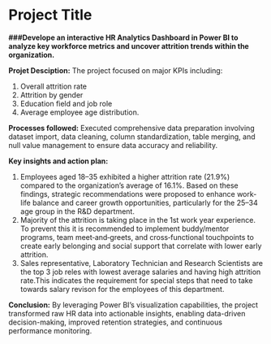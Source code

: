 # Project Title
**###Develope an interactive HR Analytics Dashboard in Power BI to analyze key workforce metrics and uncover attrition trends within the organization.**

**Projet Desciption:**
The project focused on major KPIs including:
1. Overall attrition rate
2. Attrition by gender
3. Education field and job role
4. Average employee age distribution.

**Processes followed:**
Executed comprehensive data preparation involving dataset import, data cleaning, column standardization, table merging, and null value management to ensure data accuracy and reliability.

**Key insights and action plan:**
1. Employees aged 18–35 exhibited a higher attrition rate (21.9%) compared to the organization’s average of 16.1%. Based on these findings, strategic recommendations were proposed to enhance work-life balance and career growth opportunities, particularly for the 25–34 age group in the R&D department.
2. Majority of the attrition is taking place in the 1st work year experience. To prevent this it is recommended to implement buddy/mentor programs, team meet‑and‑greets, and cross‑functional touchpoints to create early belonging and social support that correlate with lower early attrition.
3. Sales representative, Laboratory Technician and Research Scientists are the top 3 job reles with lowest average salaries and having high attrition rate.This indicates the requirement for special steps that need to take towards salary revison for the employees of this department.

**Conclusion:**
By leveraging Power BI’s visualization capabilities, the project transformed raw HR data into actionable insights, enabling data-driven decision-making, improved retention strategies, and continuous performance monitoring.
